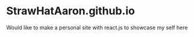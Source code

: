 # StrawHatAaron.github.io
Would like to make a personal site with react.js to showcase my self here
